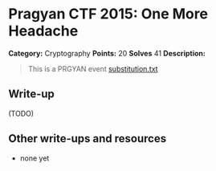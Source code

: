 # Pragyan CTF 2015: One More Headache

**Category:** Cryptography
**Points:** 20
**Solves** 41
**Description:**

> This is a PRGYAN event
> [substitution.txt](substitution.txt)

## Write-up

(TODO)

## Other write-ups and resources

* none yet
